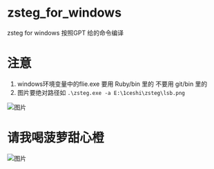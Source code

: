 # zsteg_for_windows

zsteg for windows 
按照GPT 给的命令编译 

# 注意
1. windows环境变量中的flie.exe 要用 Ruby/bin 里的 不要用 git/bin 里的
2. 图片要绝对路径如 `.\zsteg.exe -a E:\1ceshi\zsteg\lsb.png`

![图片](https://github.com/user-attachments/assets/24db2dce-a241-40a4-996f-93b3b50733dc)


# 请我喝菠萝甜心橙
![图片](https://github.com/user-attachments/assets/2c65dd24-52c4-4e25-aaff-4aae5938fa2c)
